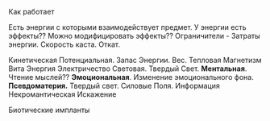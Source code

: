 
Как работает

Есть энергии с которыми взаимодействует предмет.
У энергии есть эффекты??
Можно модифицировать эффекты??
Ограничители - Затраты энергии. Скорость каста. Откат.  



Кинетическая
Потенциальная. Запас Энергии. Вес.
Тепловая
Магнетизм
Вита Энергия
Электричество
Световая. Твердый Свет. 
**Ментальная**. Чтение мыслей??
**Эмоциональная**. Изменение эмоционального фона. 
**Псевдоматерия.** Твердый свет. Силовые Поля.
Информация
Некромантическая
Искажение



Биотические импланты




